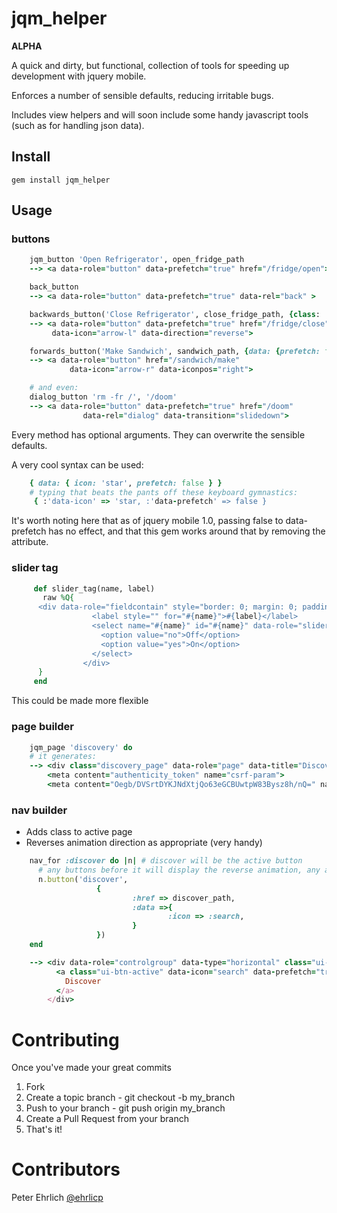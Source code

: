 # jqm_helper

**ALPHA**

A quick and dirty, but functional, collection of tools for speeding up development with jquery mobile.

Enforces a number of sensible defaults, reducing irritable bugs.

Includes view helpers and will soon include some handy javascript tools (such as for handling json data).


## Install

    gem install jqm_helper


## Usage

### buttons

```ruby
    jqm_button 'Open Refrigerator', open_fridge_path
    --> <a data-role="button" data-prefetch="true" href="/fridge/open">

    back_button
    --> <a data-role="button" data-prefetch="true" data-rel="back" >

    backwards_button('Close Refrigerator', close_fridge_path, {class: 'sears'})
    --> <a data-role="button" data-prefetch="true" href="/fridge/close" class="sears"
         data-icon="arrow-l" data-direction="reverse">

    forwards_button('Make Sandwich', sandwich_path, {data: {prefetch: false} })
    --> <a data-role="button" href="/sandwich/make"
             data-icon="arrow-r" data-iconpos="right">

    # and even:
    dialog_button 'rm -fr /', '/doom'
    --> <a data-role="button" data-prefetch="true" href="/doom"
                data-rel="dialog" data-transition="slidedown">
```

Every method has optional arguments.  They can overwrite the sensible defaults.

A very cool syntax can be used:

```ruby
    { data: { icon: 'star', prefetch: false } }
    # typing that beats the pants off these keyboard gymnastics:
     { :'data-icon' => 'star, :'data-prefetch' => false }
```

It's worth noting here that as of jquery mobile 1.0, passing false to data-prefetch has no effect, and that this gem
works around that by removing the attribute.

### slider tag

```ruby
     def slider_tag(name, label)
       raw %Q{
      <div data-role="fieldcontain" style="border: 0; margin: 0; padding: 1em 0 0 0;">
                  <label style="" for="#{name}">#{label}</label>
                  <select name="#{name}" id="#{name}" data-role="slider">
                    <option value="no">Off</option>
                    <option value="yes">On</option>
                  </select>
                </div>
      }
     end
```

This could be made more flexible

### page builder

```ruby
    jqm_page 'discovery' do
    # it generates:
    --> <div class="discovery_page" data-role="page" data-title="Discovery" id="discovery_page">
        <meta content="authenticity_token" name="csrf-param">
        <meta content="Oegb/DVSrtDYKJNdXtjQo63eGCBUwtpW83Bysz8h/nQ=" name="csrf-token">
```


### nav builder

 - Adds class to active page
 - Reverses animation direction as appropriate (very handy)

```ruby
    nav_for :discover do |n| # discover will be the active button
      # any buttons before it will display the reverse animation, any after will be forwards
      n.button('discover',
                   {
                           :href => discover_path,
                           :data =>{
                                   :icon => :search,
                           }
                   })
    end

    --> <div data-role="controlgroup" data-type="horizontal" class="ui-corner-all ui-controlgroup ui-controlgroup-horizontal">
          <a class="ui-btn-active" data-icon="search" data-prefetch="true" data-role="button" href="/discover">
            Discover
          </a>
        </div>
```


# Contributing


Once you've made your great commits

1. Fork
1. Create a topic branch - git checkout -b my_branch
1. Push to your branch - git push origin my_branch
1. Create a Pull Request from your branch
1. That's it!



# Contributors

Peter Ehrlich [@ehrlicp](http://www.twitter.com/ehrlicp)


